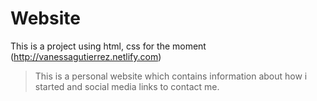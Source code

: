 # Website

This is a project using html, css for the moment
(http://vanessagutierrez.netlify.com)

>This is a personal website which contains information about how i started and social media links to contact me. 
